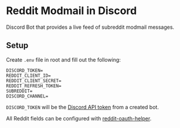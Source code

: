 # Reddit Modmail in Discord

Discord Bot that provides a live feed of subreddit modmail messages.

## Setup

Create `.env` file in root and fill out the following:

```
DISCORD_TOKEN=
REDDIT_CLIENT_ID=
REDDIT_CLIENT_SECRET=
REDDIT_REFRESH_TOKEN=
SUBREDDIT=
DISCORD_CHANNEL=
```

`DISCORD_TOKEN` will be the [Discord API token](https://discord.com/developers/applications) from a created bot.

All Reddit fields can be configured with [reddit-oauth-helper](https://github.com/not-an-aardvark/reddit-oauth-helper).